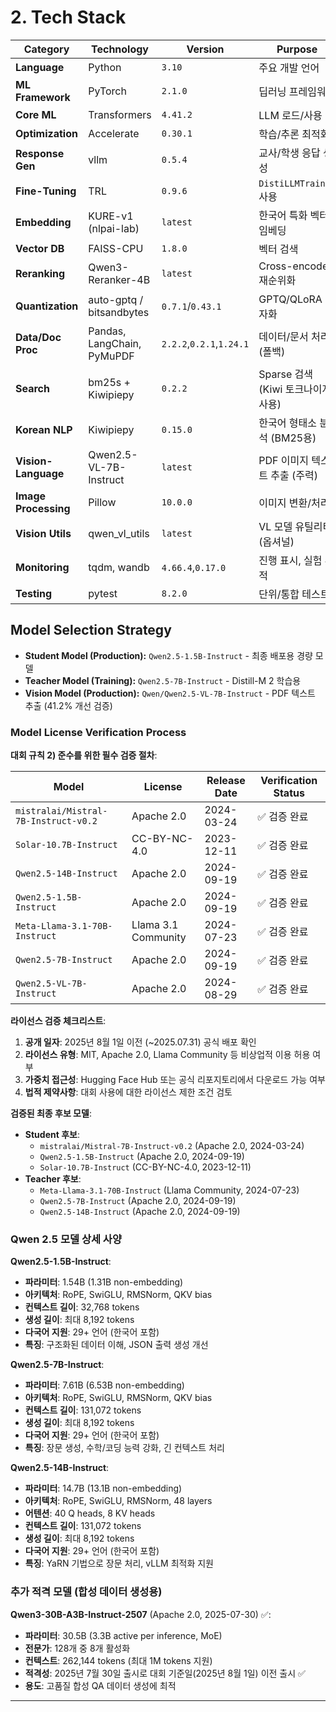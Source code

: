# 2. Tech Stack

| Category | Technology | Version | Purpose |
| --- | --- | --- | --- |
| **Language** | Python | `3.10` | 주요 개발 언어 |
| **ML Framework** | PyTorch | `2.1.0` | 딥러닝 프레임워크 |
| **Core ML** | Transformers | `4.41.2` | LLM 로드/사용 |
| **Optimization** | Accelerate | `0.30.1` | 학습/추론 최적화 |
| **Response Gen** | vllm | `0.5.4` | 교사/학생 응답 생성 |
| **Fine-Tuning** | TRL | `0.9.6` | `DistiLLMTrainer` 사용 |
| **Embedding** | KURE-v1 (nlpai-lab) | `latest` | 한국어 특화 벡터 임베딩 |
| **Vector DB** | FAISS-CPU | `1.8.0` | 벡터 검색 |
| **Reranking** | Qwen3-Reranker-4B | `latest` | Cross-encoder 재순위화 |
| **Quantization** | auto-gptq / bitsandbytes | `0.7.1`/`0.43.1` | GPTQ/QLoRA 양자화 |
| **Data/Doc Proc** | Pandas, LangChain, PyMuPDF | `2.2.2`,`0.2.1`,`1.24.1` | 데이터/문서 처리 (폴백) |
| **Search** | bm25s + Kiwipiepy | `0.2.2` | Sparse 검색 (Kiwi 토크나이저 사용) |
| **Korean NLP** | Kiwipiepy | `0.15.0` | 한국어 형태소 분석 (BM25용) |
| **Vision-Language** | Qwen2.5-VL-7B-Instruct | `latest` | PDF 이미지 텍스트 추출 (주력) |
| **Image Processing** | Pillow | `10.0.0` | 이미지 변환/처리 |
| **Vision Utils** | qwen_vl_utils | `latest` | VL 모델 유틸리티 (옵셔널) |
| **Monitoring** | tqdm, wandb | `4.66.4`,`0.17.0` | 진행 표시, 실험 추적 |
| **Testing** | pytest | `8.2.0` | 단위/통합 테스트 |

## Model Selection Strategy

- **Student Model (Production):** `Qwen2.5-1.5B-Instruct` - 최종 배포용 경량 모델
- **Teacher Model (Training):** `Qwen2.5-7B-Instruct` - Distill-M 2 학습용
- **Vision Model (Production):** `Qwen/Qwen2.5-VL-7B-Instruct` - PDF 텍스트 추출 (41.2% 개선 검증)

### Model License Verification Process

**대회 규칙 2) 준수를 위한 필수 검증 절차**:

| Model | License | Release Date | Verification Status |
|-------|---------|--------------|-------------------|
| `mistralai/Mistral-7B-Instruct-v0.2` | Apache 2.0 | 2024-03-24 | ✅ 검증 완료 |
| `Solar-10.7B-Instruct` | CC-BY-NC-4.0 | 2023-12-11 | ✅ 검증 완료 |
| `Qwen2.5-14B-Instruct` | Apache 2.0 | 2024-09-19 | ✅ 검증 완료 |
| `Qwen2.5-1.5B-Instruct` | Apache 2.0 | 2024-09-19 | ✅ 검증 완료 |
| `Meta-Llama-3.1-70B-Instruct` | Llama 3.1 Community | 2024-07-23 | ✅ 검증 완료 |
| `Qwen2.5-7B-Instruct` | Apache 2.0 | 2024-09-19 | ✅ 검증 완료 |
| `Qwen2.5-VL-7B-Instruct` | Apache 2.0 | 2024-08-29 | ✅ 검증 완료 |

**라이선스 검증 체크리스트**:
1. **공개 일자**: 2025년 8월 1일 이전 (~2025.07.31) 공식 배포 확인
2. **라이선스 유형**: MIT, Apache 2.0, Llama Community 등 비상업적 이용 허용 여부
3. **가중치 접근성**: Hugging Face Hub 또는 공식 리포지토리에서 다운로드 가능 여부
4. **법적 제약사항**: 대회 사용에 대한 라이선스 제한 조건 검토

**검증된 최종 후보 모델**:
- **Student 후보**: 
  - `mistralai/Mistral-7B-Instruct-v0.2` (Apache 2.0, 2024-03-24)
  - `Qwen2.5-1.5B-Instruct` (Apache 2.0, 2024-09-19)
  - `Solar-10.7B-Instruct` (CC-BY-NC-4.0, 2023-12-11)
- **Teacher 후보**: 
  - `Meta-Llama-3.1-70B-Instruct` (Llama Community, 2024-07-23)
  - `Qwen2.5-7B-Instruct` (Apache 2.0, 2024-09-19)
  - `Qwen2.5-14B-Instruct` (Apache 2.0, 2024-09-19)

### Qwen 2.5 모델 상세 사양

**Qwen2.5-1.5B-Instruct**:
- **파라미터**: 1.54B (1.31B non-embedding)
- **아키텍처**: RoPE, SwiGLU, RMSNorm, QKV bias
- **컨텍스트 길이**: 32,768 tokens
- **생성 길이**: 최대 8,192 tokens
- **다국어 지원**: 29+ 언어 (한국어 포함)
- **특징**: 구조화된 데이터 이해, JSON 출력 생성 개선

**Qwen2.5-7B-Instruct**:
- **파라미터**: 7.61B (6.53B non-embedding)
- **아키텍처**: RoPE, SwiGLU, RMSNorm, QKV bias
- **컨텍스트 길이**: 131,072 tokens
- **생성 길이**: 최대 8,192 tokens
- **다국어 지원**: 29+ 언어 (한국어 포함)
- **특징**: 장문 생성, 수학/코딩 능력 강화, 긴 컨텍스트 처리

**Qwen2.5-14B-Instruct**:
- **파라미터**: 14.7B (13.1B non-embedding)
- **아키텍처**: RoPE, SwiGLU, RMSNorm, 48 layers
- **어텐션**: 40 Q heads, 8 KV heads
- **컨텍스트 길이**: 131,072 tokens
- **생성 길이**: 최대 8,192 tokens
- **다국어 지원**: 29+ 언어 (한국어 포함)
- **특징**: YaRN 기법으로 장문 처리, vLLM 최적화 지원

### 추가 적격 모델 (합성 데이터 생성용)

**Qwen3-30B-A3B-Instruct-2507** (Apache 2.0, 2025-07-30) ✅:
- **파라미터**: 30.5B (3.3B active per inference, MoE)
- **전문가**: 128개 중 8개 활성화
- **컨텍스트**: 262,144 tokens (최대 1M tokens 지원)
- **적격성**: 2025년 7월 30일 출시로 대회 기준일(2025년 8월 1일) 이전 출시 ✅
- **용도**: 고품질 합성 QA 데이터 생성에 최적

---
